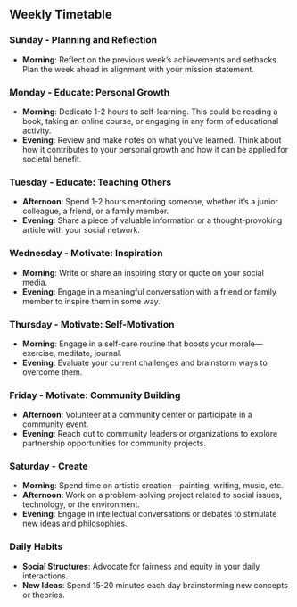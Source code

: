 ## Weekly Timetable

### Sunday - Planning and Reflection
- **Morning**: Reflect on the previous week’s achievements and setbacks. Plan the week ahead in alignment with your mission statement.
  
### Monday - Educate: Personal Growth
- **Morning**: Dedicate 1-2 hours to self-learning. This could be reading a book, taking an online course, or engaging in any form of educational activity.
- **Evening**: Review and make notes on what you’ve learned. Think about how it contributes to your personal growth and how it can be applied for societal benefit.

### Tuesday - Educate: Teaching Others
- **Afternoon**: Spend 1-2 hours mentoring someone, whether it’s a junior colleague, a friend, or a family member.  
- **Evening**: Share a piece of valuable information or a thought-provoking article with your social network.

### Wednesday - Motivate: Inspiration
- **Morning**: Write or share an inspiring story or quote on your social media.
- **Evening**: Engage in a meaningful conversation with a friend or family member to inspire them in some way.

### Thursday - Motivate: Self-Motivation
- **Morning**: Engage in a self-care routine that boosts your morale—exercise, meditate, journal.
- **Evening**: Evaluate your current challenges and brainstorm ways to overcome them.

### Friday - Motivate: Community Building
- **Afternoon**: Volunteer at a community center or participate in a community event.
- **Evening**: Reach out to community leaders or organizations to explore partnership opportunities for community projects.

### Saturday - Create
- **Morning**: Spend time on artistic creation—painting, writing, music, etc.
- **Afternoon**: Work on a problem-solving project related to social issues, technology, or the environment.
- **Evening**: Engage in intellectual conversations or debates to stimulate new ideas and philosophies.

### Daily Habits
- **Social Structures**: Advocate for fairness and equity in your daily interactions.
- **New Ideas**: Spend 15-20 minutes each day brainstorming new concepts or theories.
